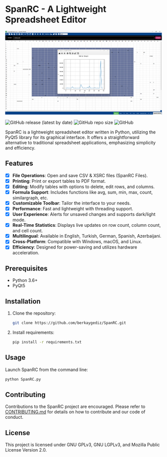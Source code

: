 # SpanRC - A Lightweight Spreadsheet Editor
![Screenshot](spanrc_banner_1.png)

![GitHub release (latest by date)](https://img.shields.io/github/v/release/berkaygediz/spanrc)
![GitHub repo size](https://img.shields.io/github/repo-size/berkaygediz/spanrc)
![GitHub](https://img.shields.io/github/license/berkaygediz/spanrc)

SpanRC is a lightweight spreadsheet editor written in Python, utilizing the PyQt5 library for its graphical interface. It offers a straightforward alternative to traditional spreadsheet applications, emphasizing simplicity and efficiency.

## Features

- [x] **File Operations**: Open and save CSV & XSRC files (SpanRC Files).
- [x] **Printing**: Print or export tables to PDF format.
- [x] **Editing**: Modify tables with options to delete, edit rows, and columns.
- [x] **Formula Support**: Includes functions like avg, sum, min, max, count, similargraph, etc.
- [x] **Customizable Toolbar**: Tailor the interface to your needs.
- [x] **Performance**: Fast and lightweight with threading support.
- [x] **User Experience**: Alerts for unsaved changes and supports dark/light mode.
- [x] **Real-Time Statistics**: Displays live updates on row count, column count, and cell count.
- [x] **Multilingual**: Available in English, Turkish, German, Spanish, Azerbaijani.
- [x] **Cross-Platform**: Compatible with Windows, macOS, and Linux.
- [x] **Efficiency**: Designed for power-saving and utilizes hardware acceleration.

## Prerequisites

- Python 3.6+
- PyQt5

## Installation

1. Clone the repository:

   ```bash
   git clone https://github.com/berkaygediz/SpanRC.git
   ```

2. Install requirements:

   ```bash
   pip install -r requirements.txt
   ```

## Usage

Launch SpanRC from the command line:

```bash
python SpanRC.py
```

## Contributing

Contributions to the SpanRC project are encouraged. Please refer to [CONTRIBUTING.md](CONTRIBUTING.md) for details on how to contribute and our code of conduct.

## License

This project is licensed under GNU GPLv3, GNU LGPLv3, and Mozilla Public License Version 2.0.
